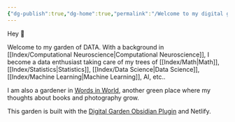 ```yaml
---
{"dg-publish":true,"dg-home":true,"permalink":"/Welcome to my digital garden/","tags":["gardenEntry"],"dgPassFrontmatter":true,"noteIcon":""}
---
```



Hey 🌱

   

Welcome to my garden of DATA. With a background in [[Index/Computational Neuroscience\|Computational Neuroscience]], I become a data enthusiast taking care of my trees of [[Index/Math\|Math]], [[Index/Statistics\|Statistics]], [[Index/Data Science\|Data Science]], [[Index/Machine Learning\|Machine Learning]], AI, etc..

I am also a gardener in [Words in World](https://words-in-world.vercel.app), another green place where my thoughts about books and photography grow. 

This garden is built with the [Digital Garden Obsidian Plugin](https://github.com/oleeskild/Obsidian-Digital-Garden) and Netlify.